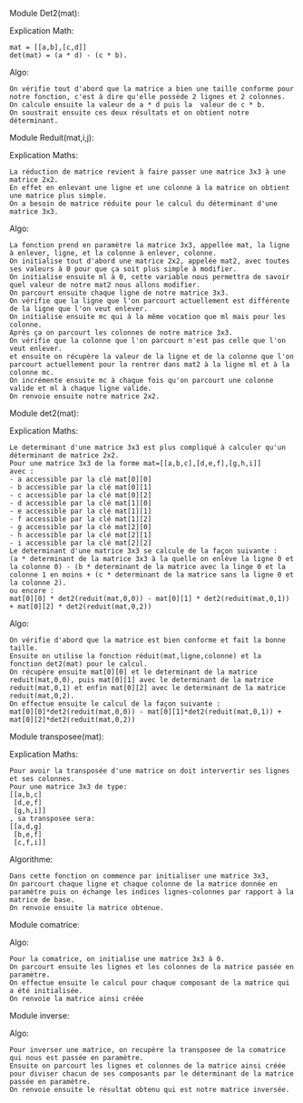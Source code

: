 Module Det2(mat):

Explication Math:


    mat = [[a,b],[c,d]] 
    det(mat) = (a * d) - (c * b).


Algo:

    On vérifie tout d'abord que la matrice a bien une taille conforme pour notre fonction, c'est à dire qu'elle possède 2 lignes et 2 colonnes.
    On calcule ensuite la valeur de a * d puis la  valeur de c * b.
    On soustrait ensuite ces deux résultats et on obtient notre déterminant.

Module Reduit(mat,i,j):

Explication Maths:

    La réduction de matrice revient à faire passer une matrice 3x3 à une matrice 2x2.
    En effet en enlevant une ligne et une colonne à la matrice on obtient une matrice plus simple.
    On a besoin de matrice réduite pour le calcul du déterminant d'une matrice 3x3.

Algo:

    La fonction prend en paramètre la matrice 3x3, appellée mat, la ligne à enlever, ligne, et la colonne à enlever, colonne.
    On initialise tout d'abord une matrice 2x2, appelée mat2, avec toutes ses valeurs à 0 pour que ça soit plus simple à modifier.
    On initialise ensuite ml à 0, cette variable nous permettra de savoir quel valeur de notre mat2 nous allons modifier.
    On parcourt ensuite chaque ligne de notre matrice 3x3.
    On vérifie que la ligne que l'on parcourt actuellement est différente de la ligne que l'on veut enlever.
    On initialise ensuite mc qui à la même vocation que ml mais pour les colonne.
    Après ça on parcourt les colonnes de notre matrice 3x3.
    On vérifie que la colonne que l'on parcourt n'est pas celle que l'on veut enlever.
    et ensuite on récupère la valeur de la ligne et de la colonne que l'on parcourt actuellement pour la rentrer dans mat2 à la ligne ml et à la colonne mc.
    On incrémente ensuite mc à chaque fois qu'on parcourt une colonne valide et ml à chaque ligne valide.
    On renvoie ensuite notre matrice 2x2.


Module det2(mat):

Explication Maths:

    Le determinant d'une matrice 3x3 est plus compliqué à calculer qu'un déterminant de matrice 2x2.
    Pour une matrice 3x3 de la forme mat=[[a,b,c],[d,e,f],[g,h,i]]
    avec :
    - a accessible par la clé mat[0][0]
    - b accessible par la clé mat[0][1]
    - c accessible par la clé mat[0][2]
    - d accessible par la clé mat[1][0]
    - e accessible par la clé mat[1][1]
    - f accessible par la clé mat[1][2]
    - g accessible par la clé mat[2][0]
    - h accessible par la clé mat[2][1]
    - i accessible par la clé mat[2][2]
    Le determinant d'une matrice 3x3 se calcule de la façon suivante :
    (a * determinant de la matrice 3x3 à la quelle on enlève la ligne 0 et la colonne 0) - (b * determinant de la matrice avec la linge 0 et la colonne 1 en moins + (c * determinant de la matrice sans la ligne 0 et la colonne 2).
    ou encore : 
    mat[0][0] * det2(reduit(mat,0,0)) - mat[0][1] * det2(reduit(mat,0,1)) + mat[0][2] * det2(reduit(mat,0,2))

Algo:

    On vérifie d'abord que la matrice est bien conforme et fait la bonne taille.
    Ensuite on utilise la fonction réduit(mat,ligne,colonne) et la fonction det2(mat) pour le calcul.
    On récupère ensuite mat[0][0] et le determinant de la matrice reduit(mat,0,0), puis mat[0][1] avec le determinant de la matrice reduit(mat,0,1) et enfin mat[0][2] avec le determinant de la matrice reduit(mat,0,2).
    On effectue ensuite le calcul de la façon suivante :
    mat[0][0]*det2(reduit(mat,0,0)) - mat[0][1]*det2(reduit(mat,0,1)) + mat[0][2]*det2(reduit(mat,0,2))


Module transposee(mat):

Explication Maths: 

    Pour avoir la transposée d'une matrice on doit intervertir ses lignes et ses colonnes.
    Pour une matrice 3x3 de type:
    [[a,b,c]
     [d,e,f]
     [g,h,i]]
    , sa transposee sera:
    [[a,d,g]
     [b,e,f]
     [c,f,i]]

Algorithme:

    Dans cette fonction on commence par initialiser une matrice 3x3,
    On parcourt chaque ligne et chaque colonne de la matrice donnée en paramètre puis on échange les indices lignes-colonnes par rapport à la matrice de base.
    On renvoie ensuite la matrice obtenue.


Module comatrice:

Algo:

    Pour la comatrice, on initialise une matrice 3x3 à 0.
    On parcourt ensuite les lignes et les colonnes de la matrice passée en paramètre.
    On effectue ensuite le calcul pour chaque composant de la matrice qui a été initialisée.
    On renvoie la matrice ainsi créée


Module inverse:

Algo: 

    Pour inverser une matrice, on recupère la transposee de la comatrice qui nous est passée en paramètre.
    Ensuite on parcourt les lignes et colonnes de la matrice ainsi créée pour diviser chacun de ses composants par le déterminant de la matrice passée en paramètre.
    On renvoie ensuite le résultat obtenu qui est notre matrice inversée.